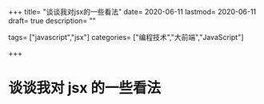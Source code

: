+++
title= "谈谈我对jsx的一些看法"
date= 2020-06-11
lastmod= 2020-06-11
draft= true
description= ""

tags= ["javascript","jsx"]
categories= ["编程技术","大前端","JavaScript"]

+++

# 谈谈我对 jsx 的一些看法
